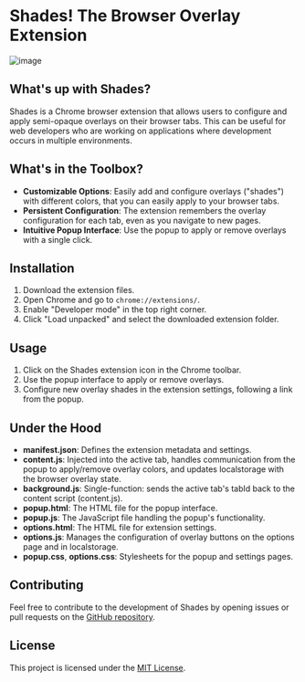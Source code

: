 # Shades! The Browser Overlay Extension
![image]("https://github.com/tal-z/OverlayExtension/blob/main/EnvironmentOverlayExtension/icons/shades_nobg.png")


## What's up with Shades?
Shades is a Chrome browser extension that allows users to configure and apply semi-opaque overlays on their browser tabs. This can be useful for web developers who are working on applications where development occurs in multiple environments.

## What's in the Toolbox?
- **Customizable Options**: Easily add and configure overlays ("shades") with different colors, that you can easily apply to your browser tabs.
- **Persistent Configuration**: The extension remembers the overlay configuration for each tab, even as you navigate to new pages.
- **Intuitive Popup Interface**: Use the popup to apply or remove overlays with a single click.

## Installation
1. Download the extension files.
2. Open Chrome and go to `chrome://extensions/`.
3. Enable "Developer mode" in the top right corner.
4. Click "Load unpacked" and select the downloaded extension folder.

## Usage
1. Click on the Shades extension icon in the Chrome toolbar.
2. Use the popup interface to apply or remove overlays.
3. Configure new overlay shades in the extension settings, following a link from the popup.

## Under the Hood
- **manifest.json**: Defines the extension metadata and settings.
- **content.js**: Injected into the active tab, handles communication from the popup to apply/remove overlay colors, and updates localstorage with the browser overlay state.
- **background.js**: Single-function: sends the active tab's tabId back to the content script (content.js).
- **popup.html**: The HTML file for the popup interface.
- **popup.js**: The JavaScript file handling the popup's functionality.
- **options.html**: The HTML file for extension settings.
- **options.js**: Manages the configuration of overlay buttons on the options page and in localstorage.
- **popup.css**, **options.css**: Stylesheets for the popup and settings pages.

## Contributing
Feel free to contribute to the development of Shades by opening issues or pull requests on the [GitHub repository](https://github.com/tal-z/OverlayExtension).

## License

This project is licensed under the [MIT License](LICENSE).
